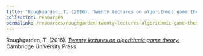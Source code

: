 ```yaml
---
title: "Roughgarden, T. (2016). Twenty lectures on algorithmic game theory."
collection: resources
permalink: /resources/roughgarden-twenty-lectures-algorithmic-game-theory
---
```

Roughgarden, T. (2016). [*Twenty lectures on algorithmic game theory.*](https://timroughgarden.org/f13/f13.pdf) Cambridge University Press.
